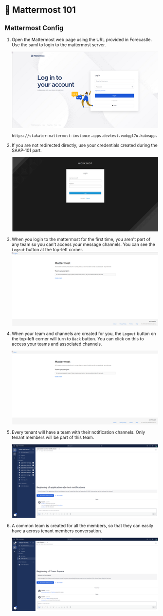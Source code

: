 # 🐓 Mattermost 101

## Mattermost Config 

1. Open the Mattermost web page using the URL provided in Forecastle. Use the saml to login to the mattermost server. 

    ![mattermost-home-page](images/mattermost-home-page.png)

    ```bash
    https://stakater-mattermost-instance.apps.devtest.vxdqgl7u.kubeapp.cloud/
    ```

2. If you are not redirected directly, use your credentials created during the SAAP-101 part.

    ![mattermost-saml-login-page](images/mattermost-saml-login-page.png)

3. When you login to the mattermost for the first time, you aren't part of any team so you can't access your message channels. You can see the `Logout` button at the top-left corner.
    ![mattermost-no-team-logout-page](images/mattermost-no-team-logout-page.png)

4. When your team and channels are created for you, the `Logout` button on the top-left corner will turn to `Back` button. You can click on this to access your teams and associated channels.

    ![mattermost-no-team-back-page](images/mattermost-no-team-back-page.png)

5. Every tenant will have a team with their notification channels. Only tenant members will be part of this team.

    ![mattermost-tenant-team-page](images/mattermost-tenant-team-page.png)

6. A common team is created for all the members, so that they can easily have a across tenant members conversation.

    ![mattermost-common-team-page](images/mattermost-common-team-page.png)
